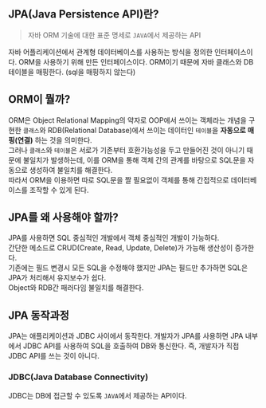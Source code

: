 ## JPA(Java Persistence API)란?
> 자바 ORM 기술에 대한 표준 명세로 `JAVA`에서 제공하는 API<br>

자바 어플리케이션에서 관계형 데이터베이스를 사용하는 방식을 정의한 인터페이스이다.
ORM을 사용하기 위해 만든 인터페이스이다.
ORM이기 때문에 자바 클래스와 DB테이블을 매핑한다. (sql을 매핑하지 않는다)

## ORM이 뭘까?
ORM은 Object Relational Mapping의 약자로 OOP에서 쓰이는 객체라는 개념을 구현한 `클래스`와 RDB(Relational Database)에서 쓰이는 데이터인 `테이블`을 **자동으로 매핑(연결)** 하는 것을 의미한다. <br>
그러나 `클래스`와 `테이블`은 서로가 기존부터 호환가능성을 두고 만들어진 것이 아니기 때문에 불일치가 발생하는데, 이를 ORM을 통해 객체 간의 관계를 바탕으로 SQL문을 자동으로 생성하여 불일치를 해결한다.<br>
따라서 ORM을 이용하면 따로 SQL문을 짤 필요없이 객체를 통해 간접적으로 데이터베이스를 조작할 수 있게 된다.

## JPA를 왜 사용해야 할까?
JPA를 사용하면 SQL 중심적인 개발에서 객체 중심적인 개발이 가능하다.<br>
간단한 메소드로 CRUD(Create, Read, Update, Delete)가 가능해 생산성이 증가한다.<br>
기존에는 필드 변경시 모든 SQL을 수정해야 했지만 JPA는 필드만 추가하면 SQL은 JPA가 처리해서 유지보수가 쉽다.<br>
Object와 RDB간 패러다임 불일치를 해결한다.<br>

## JPA 동작과정
JPA는 애플리케이션과 JDBC 사이에서 동작한다.
개발자가 JPA를 사용하면 JPA 내부에서 JDBC API를 사용하여 SQL을 호출하여 DB와 통신한다.
즉, 개발자가 직접 JDBC API를 쓰는 것이 아니다.

### JDBC(Java Database Connectivity)
JDBC는 DB에 접근할 수 있도록 `JAVA`에서 제공하는 API이다.


